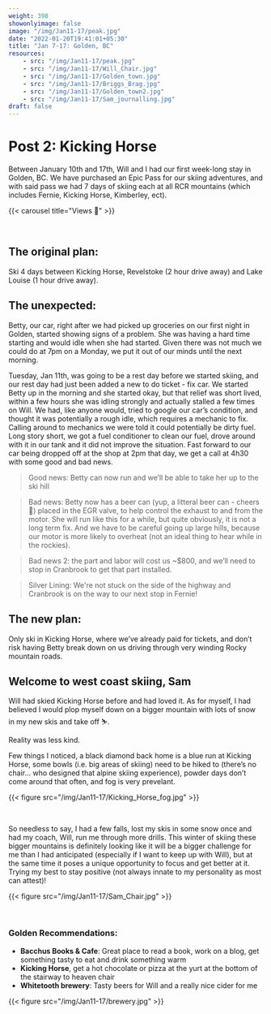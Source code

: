 ```yaml
---
weight: 398
showonlyimage: false
image: "/img/Jan11-17/peak.jpg"
date: "2022-01-20T19:41:01+05:30"
title: "Jan 7-17: Golden, BC"
resources:
    - src: "/img/Jan11-17/peak.jpg"
    - src: "/img/Jan11-17/Will_Chair.jpg"
    - src: "/img/Jan11-17/Golden_town.jpg"
    - src: "/img/Jan11-17/Briggs_Brag.jpg"
    - src: "/img/Jan11-17/Golden_town2.jpg"
    - src: "/img/Jan11-17/Sam_journalling.jpg"
draft: false
---
```


# Post 2: Kicking Horse

Between January 10th and 17th, Will and I had our first week-long stay in Golden, BC. We have purchased an Epic Pass for our skiing adventures, and with said pass we had 7 days of skiing each at all RCR mountains (which includes Fernie, Kicking Horse, Kimberley, ect). 

{{< carousel title="Views 👀" >}}

&nbsp;
&nbsp;


## The original plan: 
Ski 4 days between Kicking Horse, Revelstoke (2 hour drive away) and Lake Louise (1 hour drive away). 

## The unexpected: 
Betty, our car, right after we had picked up groceries on our first night in Golden, started showing signs of a problem. She was having a hard time starting and would idle when she had started. Given there was not much we could do at 7pm on a Monday, we put it out of our minds until the next morning. 

Tuesday, Jan 11th, was going to be a rest day before we started skiing, and our rest day had just been added a new to do ticket - fix car. We started Betty up in the morning and she started okay, but that relief was short lived, within a few hours she was idling strongly and actually stalled a few times on Will. We had, like anyone would, tried to google our car’s condition, and thought it was potentially a rough idle, which requires a mechanic to fix. Calling around to mechanics we were told it could potentially be dirty fuel. Long story short, we got a fuel conditioner to clean our fuel, drove around with it in our tank and it did not improve the situation. Fast forward to our car being dropped off at the shop at 2pm that day, we get a call at 4h30 with some good and bad news. 

> Good news: Betty can now run and we’ll be able to take her up to the ski hill 


> Bad news: Betty now has a beer can (yup, a litteral beer can - cheers 🍻) placed in the EGR valve, to help control the exhaust to and from the motor. She will run like this for a while, but quite obviously, it is not a long term fix. And we have to be careful going up large hills, because our motor is more likely to overheat (not an ideal thing to hear while in the rockies). 


> Bad news 2: the part and labor will cost us ~$800, and we’ll need to stop in Cranbrook to get that part installed. 

> Silver Lining: We're not stuck on the side of the highway and Cranbrook is on the way to our next stop in Fernie!

## The new plan: 
Only ski in Kicking Horse, where we’ve already paid for tickets, and don’t risk having Betty break down on us driving through very winding Rocky mountain roads. 

## Welcome to west coast skiing, Sam 

Will had skied Kicking Horse before and had loved it. As for myself, I had believed I would plop myself down on a bigger mountain with lots of snow in my new skis and take off ⛷. 

Reality was less kind. 

Few things I noticed, a black diamond back home is a blue run at Kicking Horse, some bowls (i.e. big areas of skiing) need to be hiked to (there’s no chair… who designed that alpine skiing experience), powder days don’t come around that often, and fog is very prevelant. 

{{< figure src="/img/Jan11-17/Kicking_Horse_fog.jpg" >}}

&nbsp;

So needless to say, I had a few falls, lost my skis in some snow once and had my coach, Will, run me through more drills. This winter of skiing these bigger mountains is definitely looking like it will be a bigger challenge for me than I had anticipated (especially if I want to keep up with Will), but at the same time it poses a unique opportunity to focus and get better at it. Trying my best to stay positive (not always innate to my personality as most can attest)! 

{{< figure src="/img/Jan11-17/Sam_Chair.jpg" >}}

&nbsp;

### Golden Recommendations: 

* **Bacchus Books & Cafe**: Great place to read a book, work on a blog, get something tasty to eat and drink something warm
* **Kicking Horse**, get a hot chocolate or pizza at the yurt at the bottom of the stairway to heaven chair 
* **Whitetooth brewery**: Tasty beers for Will and a really nice cider for me

{{< figure src="/img/Jan11-17/brewery.jpg" >}}

